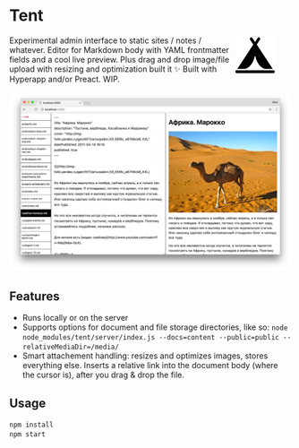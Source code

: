 # Tent

<img width="70" style="float: right; padding-right: 30px;" src="public/favicon.png">

Experimental admin interface to static sites / notes / whatever. Editor for Markdown body with YAML frontmatter fields and a cool live preview. Plus drag and drop image/file upload with resizing and optimization built it :sparkles: Built with Hyperapp and/or Preact. WIP.

![tent admin interface: YAML frontmatter and body](screenshot-2.jpg)

## Features

* Runs locally or on the server
* Supports options for document and file storage directories, like so: `node node_modules/tent/server/index.js --docs=content --public=public --relativeMediaDir=/media/`
* Smart attachement handling: resizes and optimizes images, stores everything else. Inserts a relative link into the document body (where the cursor is), after you drag & drop the file.

## Usage

```sh
npm install
npm start
```
